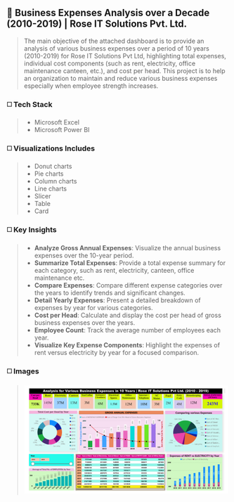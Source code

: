 
## 🔳 Business Expenses Analysis over a Decade (2010-2019) | Rose IT Solutions Pvt. Ltd.

>The main objective of the attached dashboard is to provide an analysis of various business expenses over a period of 10 years (2010-2019) for Rose IT Solutions Pvt Ltd, highlighting total expenses, individual cost components (such as rent, electricity, office maintenance canteen, etc.), and cost per head. This project is to help an organization to maintain and reduce various business expenses especially when employee strength increases.

### ◻️ Tech Stack

>- Microsoft Excel
>- Microsoft Power BI

### ◻️ Visualizations Includes

>- Donut charts
>- Pie charts
>- Column charts
>- Line charts
>- Slicer
>- Table
>- Card

### ◻️ Key Insights

>- **Analyze Gross Annual Expenses**: Visualize the annual business expenses over the 10-year period.
>- **Summarize Total Expenses**: Provide a total expense summary for each category, such as rent, electricity, canteen, office maintenance etc.
>- **Compare Expenses**: Compare different expense categories over the years to identify trends and significant changes.
>- **Detail Yearly Expenses**: Present a detailed breakdown of expenses by year for various categories.
>- **Cost per Head**: Calculate and display the cost per head of gross business expenses over the years.
>- **Employee Count**: Track the average number of employees each year.
>- **Visualize Key Expense Components**: Highlight the expenses of rent versus electricity by year for a focused comparison.

### ◻️ Images

>![Business Expenses Analysis](https://github.com/ialam085/Business_Expenses_Analysis_ROSE/blob/main/Various_Office_Expenses_ROSE-1.png)

